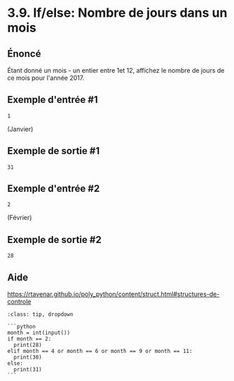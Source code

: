 # 3.9. If/else: Nombre de jours dans un mois

## **Énoncé**

Étant donné un mois - un entier entre 1et 12, affichez le nombre de jours de ce mois pour l'année 2017.

## Exemple d'entrée #1

```
1
```

(Janvier)

## Exemple de sortie #1

```
31
```

## Exemple d'entrée #2

```
2
```

(Février)

## Exemple de sortie #2

```
28
```

## Aide

https://rtavenar.github.io/poly_python/content/struct.html#structures-de-controle

<div id="pad"></div>
            <script>Pythonpad('pad', {'title': 'Testez votre solution ici', 'src': '# Lire un entier :\n# a = int(input())\n# Afficher une valeur :\n# print(a)'})</script>


````{admonition} Cliquez ici pour voir la solution
:class: tip, dropdown

```python
month = int(input())
if month == 2:
  print(28)
elif month == 4 or month == 6 or month == 9 or month == 11:
  print(30)
else:
  print(31)
```
````
